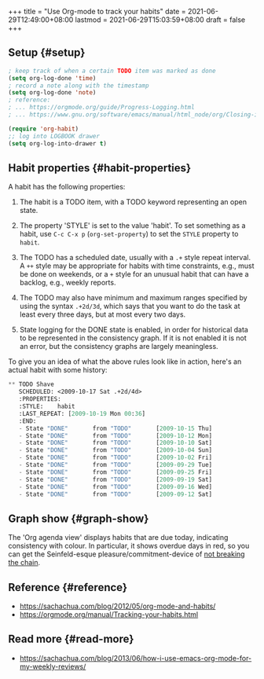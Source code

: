 +++
title = "Use Org-mode to track your habits"
date = 2021-06-29T12:49:00+08:00
lastmod = 2021-06-29T15:03:59+08:00
draft = false
+++

## Setup {#setup}

```lisp
; keep track of when a certain TODO item was marked as done
(setq org-log-done 'time)
; record a note along with the timestamp
(setq org-log-done 'note)
; reference:
; ... https://orgmode.org/guide/Progress-Logging.html
; ... https://www.gnu.org/software/emacs/manual/html_node/org/Closing-items.html

(require 'org-habit)
;; log into LOGBOOK drawer
(setq org-log-into-drawer t)
```


## Habit properties {#habit-properties}

A habit has the following properties:

1.  The habit is a TODO item, with a TODO keyword representing an open state.

2.  The property 'STYLE' is set to the value 'habit'. To set something as a
    habit, use `C-c C-x p` (`org-set-property`) to set the `STYLE` property to
    `habit`.

3.  The TODO has a scheduled date, usually with a `.+` style repeat interval. A
    `++` style may be appropriate for habits with time constraints, e.g., must be
    done on weekends, or a `+` style for an unusual habit that can have a
    backlog, e.g., weekly reports.
4.  The TODO may also have minimum and maximum ranges specified by using the
    syntax `.+2d/3d`, which says that you want to do the task at least every
    three days, but at most every two days.
5.  State logging for the DONE state is enabled, in order for historical
    data to be represented in the consistency graph. If it is not enabled it is
    not an error, but the consistency graphs are largely meaningless.

To give you an idea of what the above rules look like in action, here's an
actual habit with some history:

```lisp
** TODO Shave
   SCHEDULED: <2009-10-17 Sat .+2d/4d>
   :PROPERTIES:
   :STYLE:    habit
   :LAST_REPEAT: [2009-10-19 Mon 00:36]
   :END:
   - State "DONE"       from "TODO"       [2009-10-15 Thu]
   - State "DONE"       from "TODO"       [2009-10-12 Mon]
   - State "DONE"       from "TODO"       [2009-10-10 Sat]
   - State "DONE"       from "TODO"       [2009-10-04 Sun]
   - State "DONE"       from "TODO"       [2009-10-02 Fri]
   - State "DONE"       from "TODO"       [2009-09-29 Tue]
   - State "DONE"       from "TODO"       [2009-09-25 Fri]
   - State "DONE"       from "TODO"       [2009-09-19 Sat]
   - State "DONE"       from "TODO"       [2009-09-16 Wed]
   - State "DONE"       from "TODO"       [2009-09-12 Sat]
```


## Graph show {#graph-show}

The 'Org agenda view' displays habits that are due today, indicating consistency
with colour. In particular, it shows overdue days in red, so you can get the
Seinfeld-esque pleasure/commitment-device of [not breaking the chain](https://lifehacker.com/jerry-seinfelds-productivity-secret-281626).


## Reference {#reference}

-   <https://sachachua.com/blog/2012/05/org-mode-and-habits/>
-   <https://orgmode.org/manual/Tracking-your-habits.html>


## Read more {#read-more}

-   <https://sachachua.com/blog/2013/06/how-i-use-emacs-org-mode-for-my-weekly-reviews/>
